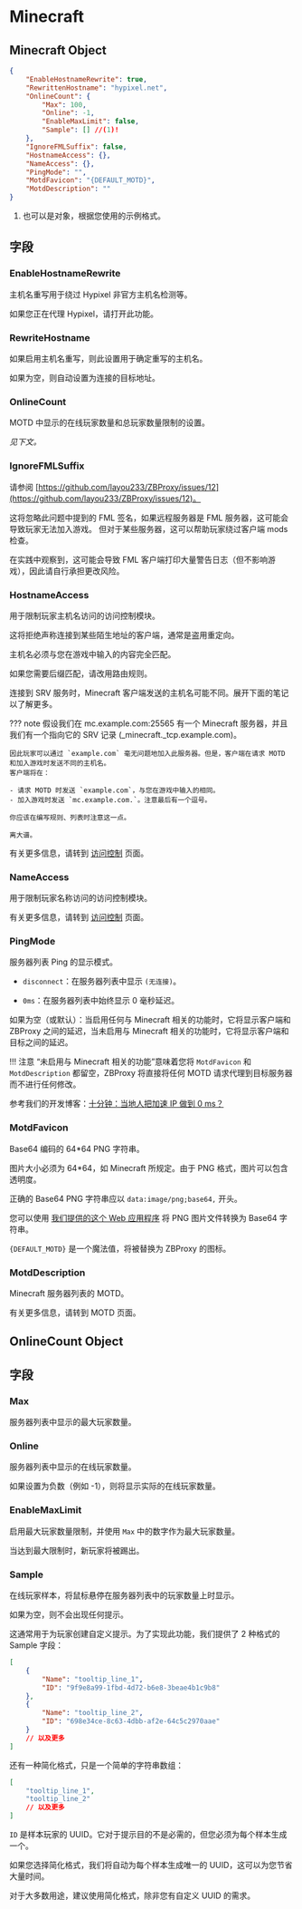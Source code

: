 # Minecraft

## Minecraft Object

```json
{
    "EnableHostnameRewrite": true,
    "RewrittenHostname": "hypixel.net",
    "OnlineCount": {
        "Max": 100,
        "Online": -1,
        "EnableMaxLimit": false,
        "Sample": [] //(1)!
    },
    "IgnoreFMLSuffix": false,
    "HostnameAccess": {},
    "NameAccess": {},
    "PingMode": "",
    "MotdFavicon": "{DEFAULT_MOTD}",
    "MotdDescription": ""
}
```

1. 也可以是对象，根据您使用的示例格式。

## 字段

### EnableHostnameRewrite

主机名重写用于绕过 Hypixel 非官方主机名检测等。

如果您正在代理 Hypixel，请打开此功能。

### RewriteHostname

如果启用主机名重写，则此设置用于确定重写的主机名。

如果为空，则自动设置为连接的目标地址。

### OnlineCount

MOTD 中显示的在线玩家数量和总玩家数量限制的设置。

*见下文。*

### IgnoreFMLSuffix

请参阅 [https://github.com/layou233/ZBProxy/issues/12](https://github.com/layou233/ZBProxy/issues/12)。

这将忽略此问题中提到的 FML 签名，如果远程服务器是 FML 服务器，这可能会导致玩家无法加入游戏。
但对于某些服务器，这可以帮助玩家绕过客户端 mods 检查。

在实践中观察到，这可能会导致 FML 客户端打印大量警告日志（但不影响游戏），因此请自行承担更改风险。

### HostnameAccess

用于限制玩家主机名访问的访问控制模块。

这将拒绝声称连接到某些陌生地址的客户端，通常是盗用重定向。

主机名必须与您在游戏中输入的内容完全匹配。

如果您需要后缀匹配，请改用路由规则。

连接到 SRV 服务时，Minecraft 客户端发送的主机名可能不同。展开下面的笔记以了解更多。

??? note
    假设我们在 mc.example.com:25565 有一个 Minecraft 服务器，并且我们有一个指向它的 SRV 记录 (_minecraft._tcp.example.com)。

    因此玩家可以通过 `example.com` 毫无问题地加入此服务器。但是，客户端在请求 MOTD 和加入游戏时发送不同的主机名。
    客户端将在：

    - 请求 MOTD 时发送 `example.com`，与您在游戏中输入的相同。
    - 加入游戏时发送 `mc.example.com.`。注意最后有一个逗号。

    你应该在编写规则、列表时注意这一点。

    离大谱。

有关更多信息，请转到 [访问控制](shared/access.md) 页面。

### NameAccess

用于限制玩家名称访问的访问控制模块。

有关更多信息，请转到 [访问控制](shared/access.md) 页面。

### PingMode

服务器列表 Ping 的显示模式。

- `disconnect`：在服务器列表中显示 `(无连接)`。

- `0ms`：在服务器列表中始终显示 0 毫秒延迟。

如果为空（或默认）：当启用任何与 Minecraft 相关的功能时，它将显示客户端和 ZBProxy 之间的延迟，当未启用与 Minecraft 相关的功能时，它将显示客户端和目标之间的延迟。

!!! 注意
    “未启用与 Minecraft 相关的功能”意味着您将 `MotdFavicon` 和 `MotdDescription` 都留空，ZBProxy 将直接将任何 MOTD 请求代理到目标服务器而不进行任何修改。

参考我们的开发博客：[十分钟：当地人把加速 IP 做到 0 ms？](https://www.bilibili.com/read/cv21180654)

### MotdFavicon

Base64 编码的 64*64 PNG 字符串。

图片大小必须为 64*64，如 Minecraft 所规定。由于 PNG 格式，图片可以包含透明度。

正确的 Base64 PNG 字符串应以 `data:image/png;base64,` 开头。

您可以使用 [我们提供的这个 Web 应用程序](https://launium.com/app/file-base64.html) 将 PNG 图片文件转换为 Base64 字符串。

`{DEFAULT_MOTD}` 是一个魔法值，将被替换为 ZBProxy 的图标。

### MotdDescription

Minecraft 服务器列表的 MOTD。

有关更多信息，请转到 MOTD 页面。

## OnlineCount Object

## 字段

### Max

服务器列表中显示的最大玩家数量。

### Online

服务器列表中显示的在线玩家数量。

如果设置为负数（例如 -1），则将显示实际的在线玩家数量。

### EnableMaxLimit

启用最大玩家数量限制，并使用 `Max` 中的数字作为最大玩家数量。

当达到最大限制时，新玩家将被踢出。

### Sample

在线玩家样本，将鼠标悬停在服务器列表中的玩家数量上时显示。

如果为空，则不会出现任何提示。

这通常用于为玩家创建自定义提示。为了实现此功能，我们提供了 2 种格式的 Sample 字段：

```json title="完整格式"
[
    {
        "Name": "tooltip_line_1",
        "ID": "9f9e8a99-1fbd-4d72-b6e8-3beae4b1c9b8"
    },
    {
        "Name": "tooltip_line_2",
        "ID": "698e34ce-8c63-4dbb-af2e-64c5c2970aae"
    }
    // 以及更多
]
```

还有一种简化格式，只是一个简单的字符串数组：

```json title="简化格式"
[
    "tooltip_line_1",
    "tooltip_line_2"
    // 以及更多
]
```

`ID` 是样本玩家的 UUID。它对于提示目的不是必需的，但您必须为每个样本生成一个。

如果您选择简化格式，我们将自动为每个样本生成唯一的 UUID，这可以为您节省大量时间。

对于大多数用途，建议使用简化格式，除非您有自定义 UUID 的需求。
